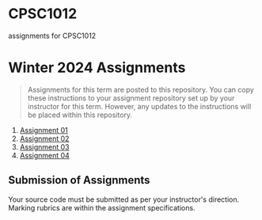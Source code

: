 # CPSC1012
assignments for CPSC1012
# Winter 2024 Assignments
> Assignments for this term are posted to this repository. You can copy these instructions to your assignment repository set up by your instructor for this term. However, any updates to the instructions will be placed within this repository.

1. [Assignment 01](./Assignment-1)
1. [Assignment 02](./Assignment-02/README.md)
1. [Assignment 03](./Assignment-03/README.md)
1. [Assignment 04](#)

## Submission of Assignments
Your source code must be submitted as per your instructor's direction. Marking rubrics are within the assignment specifications.

